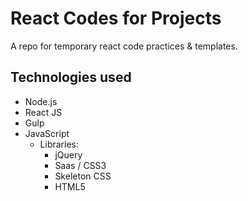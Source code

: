 # React Codes for Projects

A repo for temporary react code practices & templates.

## Technologies used

* Node.js
* React JS
* Gulp
* JavaScript
  * Libraries:
    * jQuery
    * Saas / CSS3
    * Skeleton CSS
    * HTML5
